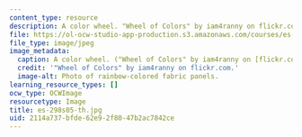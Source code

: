 ```yaml
---
content_type: resource
description: A color wheel. "Wheel of Colors" by iam4ranny on flickr.com.
file: https://ol-ocw-studio-app-production.s3.amazonaws.com/courses/es-298-art-of-color-spring-2005/2114a737bfde62e92f8047b2ac7842ce_es-298s05-th.jpg
file_type: image/jpeg
image_metadata:
  caption: A color wheel. ("Wheel of Colors" by iam4ranny on [flickr.com](http://www.flickr.com/).)
  credit: '"Wheel of Colors" by iam4ranny on flickr.com.'
  image-alt: Photo of rainbow-colored fabric panels.
learning_resource_types: []
ocw_type: OCWImage
resourcetype: Image
title: es-298s05-th.jpg
uid: 2114a737-bfde-62e9-2f80-47b2ac7842ce
---
```


